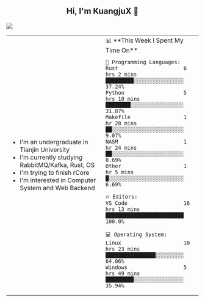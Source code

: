 <h2 align="center"> Hi, I'm KuangjuX 👋 </h2>
<p><img src="https://w.wallhaven.cc/full/nz/wallhaven-nz1e8j.jpg"></p>
<table>
    <tr>
        <td valign="center" width="50%">
            <ul>
                <li>I'm an undergraduate in Tianjin University</li>
                <li>I'm currently studying RabbitMQ/Kafka, Rust, OS</li>
                <li>I'm trying to finish rCore</li>
                <li>I'm interested in Computer System and Web Backend</li>
            </ul>
        </td>
       <td valign="top" width="50%">
<!--START_SECTION:waka-->
📊 **This Week I Spent My Time On** 

```text
💬 Programming Languages: 
Rust                     6 hrs 2 mins        █████████░░░░░░░░░░░░░░░░   37.24% 
Python                   5 hrs 10 mins       ████████░░░░░░░░░░░░░░░░░   31.87% 
Makefile                 1 hr 28 mins        ██░░░░░░░░░░░░░░░░░░░░░░░   9.07% 
NASM                     1 hr 24 mins        ██░░░░░░░░░░░░░░░░░░░░░░░   8.69% 
Other                    1 hr 5 mins         █░░░░░░░░░░░░░░░░░░░░░░░░   6.69%

🔥 Editors: 
VS Code                  16 hrs 13 mins      █████████████████████████   100.0%

💻 Operating System: 
Linux                    10 hrs 23 mins      ████████████████░░░░░░░░░   64.06% 
Windows                  5 hrs 49 mins       █████████░░░░░░░░░░░░░░░░   35.94%

```


<!--END_SECTION:waka-->
</td></tr>
</table>
